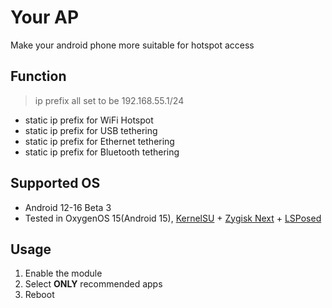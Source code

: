 # Your AP
Make your android phone more suitable for hotspot access

## Function
> ip prefix all set to be 192.168.55.1/24
- static ip prefix for WiFi Hotspot
- static ip prefix for USB tethering
- static ip prefix for Ethernet tethering
- static ip prefix for Bluetooth tethering

## Supported OS
- Android 12-16 Beta 3
- Tested in OxygenOS 15(Android 15), [KernelSU](https://kernelsu.org) + [Zygisk Next](https://github.com/Dr-TSNG/ZygiskNext) + [LSPosed](https://github.com/JingMatrix/LSPosed)

## Usage
1. Enable the module
2. Select **ONLY** recommended apps
3. Reboot
